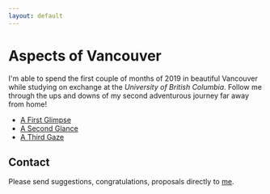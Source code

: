 ```yaml
---
layout: default
---
```

# Aspects of Vancouver

I'm able to spend the first couple of months of 2019 in beautiful Vancouver while studying on exchange at the _University of British Columbia_. Follow me through the ups and downs of my second adventurous journey far away from home!

- [A First Glimpse](./van1)
- [A Second Glance](./van2)
- [A Third Gaze](./van3)

## Contact

Please send suggestions, congratulations, proposals directly to <a href="mailto:nickueng@gmail.com">me</a>.

